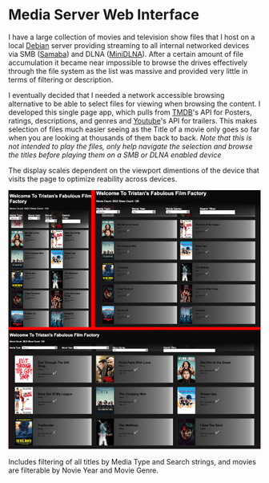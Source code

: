 # Media Server Web Interface

I have a large collection of movies and television show files that I host on a local [Debian](https://www.debian.org) server providing streaming to all internal networked devices via SMB ([Samaba](https://www.samba.org)) and DLNA ([MiniDLNA](https://help.ubuntu.com/community/MiniDLNA)). After a certain amount of file accumulation it became near impossible to browse the drives effectively through the file system as the list was massive and provided very little in terms of filtering or description.

I eventually decided that I needed a network accessible browsing alternative to be able to select files for viewing when browsing the content. I developed this single page app, which pulls from [TMDB](https://developers.themoviedb.org/3/getting-started/introduction)'s API for Posters, ratings, descriptions, and genres and [Youtube](https://developers.google.com/youtube/v3)'s API for trailers. This makes selection of files much easier seeing as the Title of a movie only goes so far when you are looking at thousands of them back to back. _Note that this is not intended to play the files, only help navigate the selection and browse the titles before playing them on a SMB or DLNA enabled device_

The display scales dependent on the viewport dimentions of the device that visits the page to optimize reability across devices.

![Scaling-Example](/img/scaling-example.png)

Includes filtering of all titles by Media Type and Search strings, and movies are filterable by Novie Year and Movie Genre.
